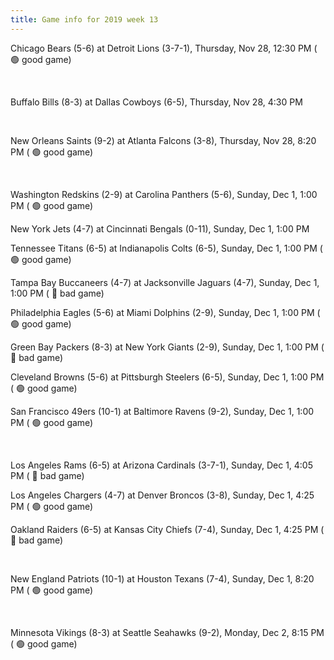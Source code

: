 ```yaml
---
title: Game info for 2019 week 13
---
```

Chicago Bears (5-6) at Detroit Lions (3-7-1), Thursday, Nov 28, 12:30 PM (	:green_circle: good game)


<br/>

Buffalo Bills (8-3) at Dallas Cowboys (6-5), Thursday, Nov 28, 4:30 PM


<br/>

New Orleans Saints (9-2) at Atlanta Falcons (3-8), Thursday, Nov 28, 8:20 PM (	:green_circle: good game)


<br/>

Washington Redskins (2-9) at Carolina Panthers (5-6), Sunday, Dec 1, 1:00 PM (	:green_circle: good game)

New York Jets (4-7) at Cincinnati Bengals (0-11), Sunday, Dec 1, 1:00 PM

Tennessee Titans (6-5) at Indianapolis Colts (6-5), Sunday, Dec 1, 1:00 PM (	:green_circle: good game)

Tampa Bay Buccaneers (4-7) at Jacksonville Jaguars (4-7), Sunday, Dec 1, 1:00 PM (	:red_circle: bad game)

Philadelphia Eagles (5-6) at Miami Dolphins (2-9), Sunday, Dec 1, 1:00 PM (	:green_circle: good game)

Green Bay Packers (8-3) at New York Giants (2-9), Sunday, Dec 1, 1:00 PM (	:red_circle: bad game)

Cleveland Browns (5-6) at Pittsburgh Steelers (6-5), Sunday, Dec 1, 1:00 PM (	:green_circle: good game)

San Francisco 49ers (10-1) at Baltimore Ravens (9-2), Sunday, Dec 1, 1:00 PM (	:green_circle: good game)


<br/>

Los Angeles Rams (6-5) at Arizona Cardinals (3-7-1), Sunday, Dec 1, 4:05 PM (	:red_circle: bad game)

Los Angeles Chargers (4-7) at Denver Broncos (3-8), Sunday, Dec 1, 4:25 PM (	:green_circle: good game)

Oakland Raiders (6-5) at Kansas City Chiefs (7-4), Sunday, Dec 1, 4:25 PM (	:red_circle: bad game)


<br/>

New England Patriots (10-1) at Houston Texans (7-4), Sunday, Dec 1, 8:20 PM (	:green_circle: good game)


<br/>

Minnesota Vikings (8-3) at Seattle Seahawks (9-2), Monday, Dec 2, 8:15 PM (	:green_circle: good game)

